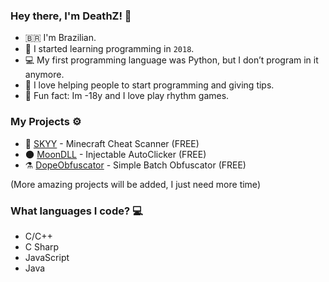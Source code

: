 ### Hey there, I'm DeathZ! 👋

- 🇧🇷 I'm Brazilian.
- 🏁 I started learning programming in `2018`.
- 💻 My first programming language was Python, but I don’t program in it anymore.
- 🖤 I love helping people to start programming and giving tips.
- 🎲 Fun fact: Im -18y and I love play rhythm games.

### My Projects ⚙️

- 🔭 [SKYY](https://death-z.github.io/SKYY) - Minecraft Cheat Scanner (FREE)
- 🌑 [MoonDLL](http://moondll.ml) - Injectable AutoClicker (FREE)
- ⚗️ [DopeObfuscator](https://death-z.github.io/DopeObfuscator/) - Simple Batch Obfuscator (FREE)

(More amazing projects will be added, I just need more time)

### What languages I code? 💻
- C/C++
- C Sharp
- JavaScript
- Java
